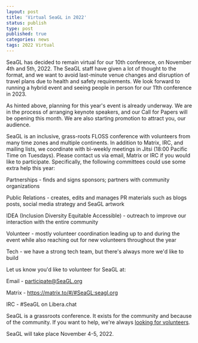 ```yaml
---
layout: post
title: 'Virtual SeaGL in 2022'
status: publish
type: post
published: true
categories: news
tags: 2022 Virtual
---
```


SeaGL has decided to remain virtual for our 10th conference, on November 4th and 5th, 2022. The SeaGL staff have given a lot of thought to the format, and we want to avoid last-minute venue changes and disruption of travel plans due to health and safety requirements. We look forward to running a hybrid event and seeing people in person for our 11th conference in 2023. 

As hinted above, planning for this year's event is already underway. We are in the process of arranging keynote speakers, and our Call for Papers will be opening this month. We are also starting promotion to attract you, our audience. 

SeaGL is an inclusive, grass-roots FLOSS conference with volunteers from many time zones and multiple continents. In addition to Matrix, IRC, and mailing lists, we coordinate with bi-weekly meetings in Jitsi (18:00 Pacific Time on Tuesdays). Please contact us via email, Matrix or IRC if you would like to participate. Specifically, the following committees could use some extra help this year: 

Partnerships - finds and signs sponsors; partners with community organizations 

Public Relations - creates, edits and manages PR materials such as blogs posts, social media strategy and SeaGL artwork 

IDEA (Inclusion Diversity Equitable Accessible) - outreach to improve our interaction with the entire community 

Volunteer - mostly volunteer coordination leading up to and during the event while also reaching out for new volunteers throughout the year 

Tech - we have a strong tech team, but there's always more we'd like to build 

Let us know you'd like to volunteer for SeaGL at: 

Email - participate@SeaGL.org

Matrix - https://matrix.to/#/#SeaGL:seagl.org

IRC - #SeaGL on Libera.chat 

SeaGL is a grassroots conference.
It exists for the community and because of the community.
If you want to help, we're always [looking for volunteers](/get_involved).

SeaGL will take place November 4-5, 2022.
